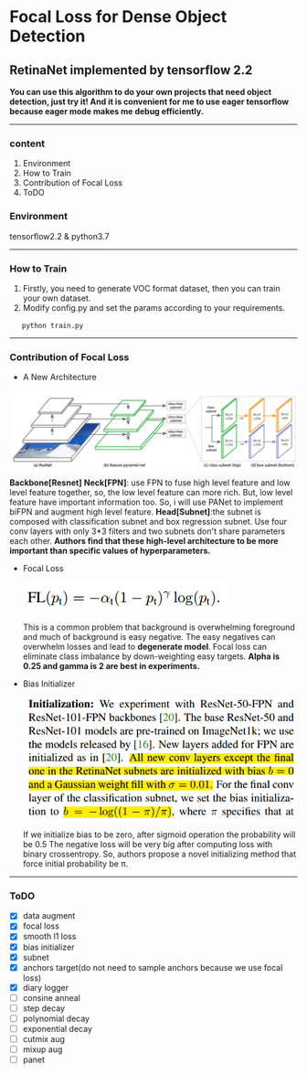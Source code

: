 # Focal Loss for Dense Object Detection
## RetinaNet implemented by tensorflow 2.2
**You can use this algorithm to do your own projects that need object detection, just try it! And it is convenient for me to use eager tensorflow because eager mode makes me debug efficiently.**

___

### content
1. Environment
2. How to Train
3. Contribution of Focal Loss
4. ToDO

### Environment
tensorflow2.2 & python3.7
___

### How to Train
1. Firstly, you need to generate VOC format dataset, then you can train your own dataset.
2. Modify config.py and set the params according to your requirements.
```
   python train.py
```

___

### Contribution of Focal Loss

* A New Architecture
<p><img src="./images/architecture.png" align="center"></p>

**Backbone[Resnet]**
**Neck[FPN]**: use FPN to fuse high level feature and low level feature together, so, the low level feature can more rich. But, low level feature have important information too. So, i will use PANet to implement biFPN and augment high level feature.
**Head[Subnet]**:the subnet is composed with classification subnet and box regression subnet. Use four conv layers with only 3*3 filters and two subnets don't share parameters each other. **Authors find that these high-level architecture to be more important than specific values of hyperparameters.** 

* Focal Loss

  <p><img src="./images/focal loss.png" align="center"></p>

  This is a common problem that background is overwhelming foreground and much of background is easy negative. The easy negatives can overwhelm losses and lead to **degenerate model**.
  Focal loss can eliminate class imbalance  by down-weighting easy targets.
  **Alpha is 0.25 and gamma is 2 are best in experiments.**


* Bias Initializer
  <p><img src="./images/bias initializer.png" align="center"></p>
  If we initialize bias to be zero, after sigmoid operation the probability will be 0.5
  The negative loss will be very big after computing loss with binary crossentropy.
  So, authors propose a novel initializing method that force initial probability be π.
___

### ToDO
- [x] data augment
- [x] focal loss
- [x] smooth l1 loss
- [x] bias initializer
- [x] subnet
- [x] anchors target(do not need to sample anchors because we use focal loss)
- [x] diary logger
- [ ] consine anneal
- [ ] step decay
- [ ] polynomial decay
- [ ] exponential decay
- [ ] cutmix aug
- [ ] mixup aug
- [ ] panet